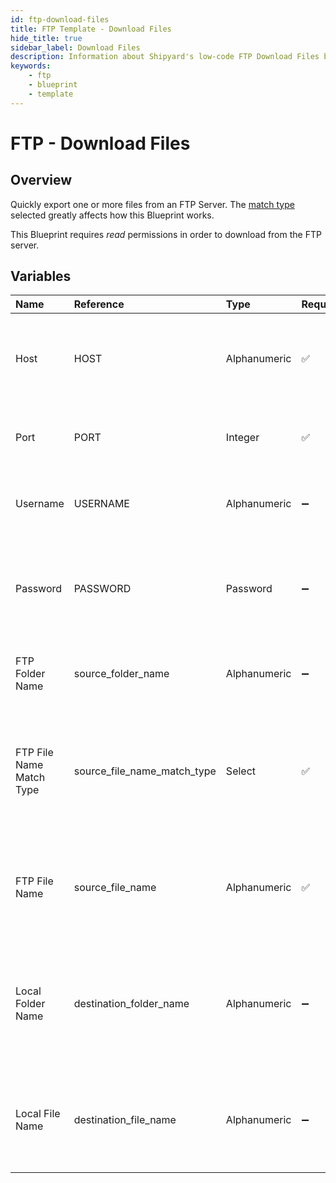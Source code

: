```yaml
---
id: ftp-download-files
title: FTP Template - Download Files
hide_title: true
sidebar_label: Download Files
description: Information about Shipyard's low-code FTP Download Files blueprint. Quickly export one or more files from an FTP Server. Once the files have downloaded, transfer them to another service or run another Vessel against the data.
keywords:
    - ftp
    - blueprint
    - template
---
```


# FTP - Download Files

## Overview

Quickly export one or more files from an FTP Server. The [match type](https://www.shipyardapp.com/docs/reference/blueprint-library/match-type/) selected greatly affects how this Blueprint works.

This Blueprint requires _read_ permissions in order to download from the FTP server.



## Variables

| Name | Reference | Type | Required | Default | Options | Description |
|:---|:---|:---|:---|:---|:---|:---|
| Host | HOST | Alphanumeric | :white_check_mark: | - | - | The domain or the IP address of the FTP Server you want to connect to. |
| Port | PORT | Integer | :white_check_mark: | 21 | - | Number for the port to connect to. `21` is used by default. |
| Username | USERNAME | Alphanumeric | :heavy_minus_sign: | - | - | Value of the configured username in the FTP server. |
| Password | PASSWORD | Password | :heavy_minus_sign: | - | - | Value of the configured password associated to the username on the FTP server. |
| FTP Folder Name | source_folder_name | Alphanumeric | :heavy_minus_sign: | - | - | Name of the folder where the file is stored in the FTP server. |
| FTP File Name Match Type | source_file_name_match_type | Select | :white_check_mark: | `exact_match` | Exact Match: `exact_match`<br></br><br></br>Regex Match: `regex_match` | Determines if the text in &#34;FTP File Name&#34; will look for one file with exact match, or multiple files using regex. |
| FTP File Name | source_file_name | Alphanumeric | :white_check_mark: | - | - | Name of the target file in the FTP server. Can be regex if &#34;Match Type&#34; is set accordingly. |
| Local Folder Name | destination_folder_name | Alphanumeric | :heavy_minus_sign: | - | - | Folder where the file(s) should be downloaded. Leaving blank will place the file in the home directory. |
| Local File Name | destination_file_name | Alphanumeric | :heavy_minus_sign: | - | - | What to name the file(s) being downloaded. If left blank, defaults to the original file name(s). |


